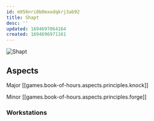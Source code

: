 ```yaml
---
id: m956nri0b0mxodqkrj3ab92
title: Shapt
desc: ''
updated: 1694697064164
created: 1694696971161
---
```

![Shapt](/assets/icon-shapt.png)

## Aspects

Major [[games.book-of-hours.aspects.principles.knock]]

Minor [[games.book-of-hours.aspects.principles.forge]]

### Workstations

